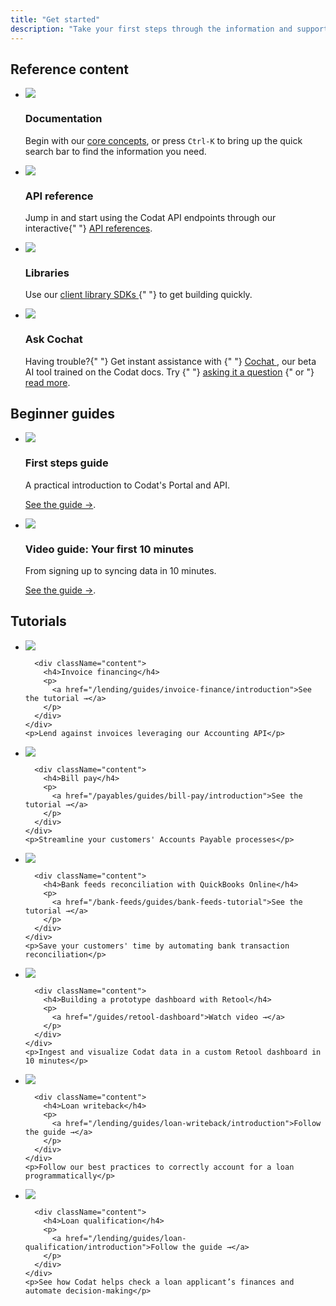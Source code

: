 ```yaml
---
title: "Get started"
description: "Take your first steps through the information and support available to you"
---
```


## Reference content

<ul className="card-container">
  <li className="card">
    <div className="header">
      <img
        src="/img/wp-icons/accounting-2.png"
        className="mini-icon"
      />
      <h3>Documentation</h3>
    </div>
    <p>
      Begin with our <a href="/core-concepts/overview">core concepts</a>, or press <code>Ctrl-K</code> to bring up the quick search bar to find the information you need.
    </p>
  </li>
  <li className="card">
    <div className="header">
      <img
        src="/img/wp-icons/Stack.png"
        className="mini-icon"
      />
      <h3>API reference</h3>
    </div>
    <p>
      Jump in and start using the Codat API endpoints through our interactive{" "}
      <a href="/using-the-api/overview">API references</a>.
    </p>
  </li>
  <li className="card">
    <div className="header">
      <img
        src="/img/wp-icons/Financial-Services.png"
        className="mini-icon"
      />
      <h3>Libraries</h3>
    </div>
    <p>
      Use our 
      <a href="/get-started/libraries">
        client library SDKs
      </a>{" "}
      to get building quickly.
    </p>
  </li>
  <li className="card dark hypercard">
    <div className="header">
      <img
        src="/img/cochat/logo-openai-mini.png"
        className="mini-icon"
      />
      <h3>Ask Cochat</h3>
    </div>
    <p>
      Having trouble?{" "}
      Get instant assistance with {" "}
      <a href="https://cochat.codat.io" target="_blank">
        Cochat
      </a>
      , our beta AI tool trained on the Codat docs. Try {" "}
      <a href="https://cochat.codat.io" target="_blank">asking it a question</a>
      {" or "}
      <a href="/cochat">read more</a>.
    </p>
  </li>
</ul>

## Beginner guides

<ul className="card-container">
    <li className="card">
    <div className="header">
      <img
        src="/img/wp-icons/Lightbulb.png"
        className="mini-icon"
      />
      <h3>First steps guide</h3>
    </div>
    <p>
      A practical introduction to Codat's Portal and API.
    </p>
    <p>
      <a href="/get-started/first-steps">See the guide →</a>.
    </p>
  </li>
  <li className="card">
    <div className="header">
      <img
        src="/img/wp-icons/RocketLaunch.png"
        className="mini-icon"
      />
      <h3>Video guide: Your first 10 minutes</h3>
    </div>
    <p>
      From signing up to syncing data in 10 minutes.
    </p>
    <p>
      <a href="/get-started/first-ten-minutes">See the guide →</a>.
    </p>
  </li>
</ul>

## Tutorials

<ul className="card-container mini">
  <li className="card mini">
    <div className="card-row">
      <div className="header">
        <a href="/lending/guides/invoice-finance/introduction">
          <img
            src="/img/logos/usecases/lending.svg"
            className="icon usecase"
          />
        </a>
      </div>
      
      <div className="content">
        <h4>Invoice financing</h4>
        <p>
          <a href="/lending/guides/invoice-finance/introduction">See the tutorial →</a>
        </p>    
      </div>
    </div>
    <p>Lend against invoices leveraging our Accounting API</p>
  </li>
  <li className="card mini">
    <div className="card-row">
      <div className="header">
        <a href="/payables/guides/bill-pay/introduction">
          <img
            src="/img/logos/usecases/payments.svg"
            className="icon usecase"
          />
        </a>
      </div>
      
      <div className="content">
        <h4>Bill pay</h4>
        <p>
          <a href="/payables/guides/bill-pay/introduction">See the tutorial →</a>
        </p>    
      </div>
    </div>
    <p>Streamline your customers' Accounts Payable processes</p>
  </li>
  <li className="card mini">
    <div className="card-row">
      <div className="header">
        <a href="/bank-feeds/guides/bank-feeds-tutorial">
          <img
            src="/img/logos/usecases/sync.svg"
            className="icon usecase"
          />
        </a>
      </div>
      
      <div className="content">
        <h4>Bank feeds reconciliation with QuickBooks Online</h4>
        <p>
          <a href="/bank-feeds/guides/bank-feeds-tutorial">See the tutorial →</a>
        </p>    
      </div>
    </div>
    <p>Save your customers' time by automating bank transaction reconciliation</p>
  </li>
<li className="card mini">
    <div className="card-row">
      <div className="header">
        <a href="/guides/retool-dashboard">
          <img
            src="/img/logos/usecases/lending.svg"
            className="icon usecase"
          />
        </a>
      </div>
      
      <div className="content">
        <h4>Building a prototype dashboard with Retool</h4>
        <p>
          <a href="/guides/retool-dashboard">Watch video →</a>
        </p>    
      </div>
    </div>
    <p>Ingest and visualize Codat data in a custom Retool dashboard in 10 minutes</p>
  </li>

   <li className="card mini">
    <div className="card-row">
      <div className="header">
        <a href="/lending/guides/loan-writeback/introduction">
          <img
            src="/img/logos/usecases/lending.svg"
            className="icon usecase"
          />
        </a>
      </div>
      
      <div className="content">
        <h4>Loan writeback</h4>
        <p>
          <a href="/lending/guides/loan-writeback/introduction">Follow the guide →</a>
        </p>    
      </div>
    </div>
    <p>Follow our best practices to correctly account for a loan programmatically</p>
  </li>
    <li className="card mini">
    <div className="card-row">
      <div className="header">
        <a href="/lending/guides/loan-qualification/introduction">
          <img
            src="/img/logos/usecases/lending.svg"
            className="icon usecase"
          />
        </a>
      </div>
      
      <div className="content">
        <h4>Loan qualification</h4>
        <p>
          <a href="/lending/guides/loan-qualification/introduction">Follow the guide →</a>
        </p>    
      </div>
    </div>
    <p>See how Codat helps check a loan applicant’s finances and automate decision-making</p>
  </li>
</ul>
